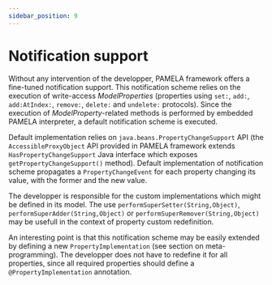 ```yaml
---
sidebar_position: 9
---
```


# Notification support

Without any intervention of the developper, PAMELA framework offers a fine-tuned notification support. This notification scheme relies on the execution of write-access *ModelProperties* (properties using `set:`, `add:`, `add:AtIndex:`, `remove:`, `delete:` and `undelete:` protocols). Since the execution of *ModelProperty*-related methods is performed by embedded PAMELA interpreter, a default notification scheme is executed. 

Default implementation relies on `java.beans.PropertyChangeSupport` API (the `AccessibleProxyObject` API provided in PAMELA framework extends `HasPropertyChangeSupport` Java interface which exposes `getPropertyChangeSupport()` method). Default implementation of notification scheme propagates a `PropertyChangeEvent` for each property changing its value, with the former and the new value.

The developper is responsible for the custom implementations which might be defined in its model. The use `performSuperSetter(String,Object)`, `performSuperAdder(String,Object)` or `performSuperRemover(String,Object)` may be usefull in the context of property custom redefinition. 

An interesting point is that this notification scheme may be easily extended by defining a new `PropertyImplementation` (see section on meta-programming). The developper does not have to redefine it for all properties, since all required properties should define a `@PropertyImplementation` annotation.


 

    
  
